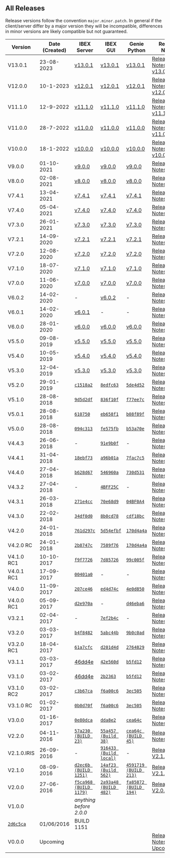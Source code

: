 ## All Releases

Release versions follow the convention `major.minor.patch`. In general if the client/server differ by a major version 
they will be incompatible, differences in minor versions are likely compatible but not guaranteed.

| Version | Date (Created)       |IBEX Server | IBEX GUI  | Genie Python |Release Notes | 
| ------- | ----------           | -----      | ------------  | -------- | -------- |
| V13.0.1  | 23-08-2023 | [v13.0.1](https://github.com/ISISComputingGroup/EPICS/tree/Release_13.0.1) | [v13.0.1](https://github.com/ISISComputingGroup/ibex_gui/tree/Release_13.0.1) | [v13.0.1](https://github.com/ISISComputingGroup/genie_python/tree/Release_13.0.1) | [Release Notes v13.0.1](https://github.com/ISISComputingGroup/IBEX/blob/master/release_notes/Release-Notes-v13.0.1.md)
| V12.0.0  | 10-1-2023 | [v12.0.1](https://github.com/ISISComputingGroup/EPICS/tree/Release_12.0.1) | [v12.0.1](https://github.com/ISISComputingGroup/ibex_gui/tree/Release_12.0.1) | [v12.0.1](https://github.com/ISISComputingGroup/genie_python/tree/Release_12.0.1) | [Release Notes v12.0.1](https://github.com/ISISComputingGroup/IBEX/blob/master/release_notes/Release-Notes-v12.0.1.md)
| V11.1.0  | 12-9-2022 | [v11.1.0](https://github.com/ISISComputingGroup/EPICS/tree/v11.1.0) | [v11.1.0](https://github.com/ISISComputingGroup/ibex_gui/tree/v11.1.0) | [v11.1.0](https://github.com/ISISComputingGroup/genie_python/tree/v11.1.0) | [Release Notes v11.1.0](release_notes/ReleaseNotes_v11.1.0.md) |
| V11.0.0  | 28-7-2022 | [v11.0.0](https://github.com/ISISComputingGroup/EPICS/tree/v11.0.0) | [v11.0.0](https://github.com/ISISComputingGroup/ibex_gui/tree/v11.0.0) | [v11.0.0](https://github.com/ISISComputingGroup/genie_python/tree/v11.0.0) | [Release Notes v11.0.0](release_notes/ReleaseNotes_v11.0.0.md) |
| V10.0.0  | 18-1-2022 | [v10.0.0](https://github.com/ISISComputingGroup/EPICS/tree/v10.0.0) | [v10.0.0](https://github.com/ISISComputingGroup/ibex_gui/tree/v10.0.0) | [v10.0.0](https://github.com/ISISComputingGroup/genie_python/tree/v10.0.0) | [Release Notes v10.0.0](release_notes/ReleaseNotes_v10.0.0.md) |
| V9.0.0  | 01-10-2021 | [v9.0.0](https://github.com/ISISComputingGroup/EPICS/tree/v9.0.0) | [v9.0.0](https://github.com/ISISComputingGroup/ibex_gui/tree/v9.0.0) | [v9.0.0](https://github.com/ISISComputingGroup/genie_python/tree/v9.0.0) | [Release Notes v9.0.0](release_notes/Release-Notes-v9.0.0.md) |
| V8.0.0  | 02-08-2021 | [v8.0.0](https://github.com/ISISComputingGroup/EPICS/tree/v8.0.0) | [v8.0.0](https://github.com/ISISComputingGroup/ibex_gui/tree/v8.0.0) | [v8.0.0](https://github.com/ISISComputingGroup/genie_python/tree/v8.0.0) | [Release Notes v8.0.0](release_notes/Release-Notes-v8.0.0.md) |
| V7.4.1  | 13-04-2021 | [v7.4.1](https://github.com/ISISComputingGroup/EPICS/tree/v7.4.1) | [v7.4.1](https://github.com/ISISComputingGroup/ibex_gui/tree/v7.4.1) | [v7.4.1](https://github.com/ISISComputingGroup/genie_python/tree/v7.4.1) | [Release Notes v7.4.1](release_notes/Release-Notes-v7.4.1.md) |
| V7.4.0  | 05-04-2021 | [v7.4.0](https://github.com/ISISComputingGroup/EPICS/tree/v7.4.0) | [v7.4.0](https://github.com/ISISComputingGroup/ibex_gui/tree/v7.4.0) | [v7.4.0](https://github.com/ISISComputingGroup/genie_python/tree/v7.4.0) | [Release Notes v7.4.0](release_notes/Release-Notes-v7.4.0.md) |
| V7.3.0  | 26-01-2021 | [v7.3.0](https://github.com/ISISComputingGroup/EPICS/tree/7.3.0) | [v7.3.0](https://github.com/ISISComputingGroup/ibex_gui/tree/7.3.0) | [v7.3.0](https://github.com/ISISComputingGroup/genie_python/tree/v7.3.0) | [Release Notes v7.3.0](release_notes/Release-Notes-v7.3.0.md) |
| V7.2.1  | 14-09-2020 | [v7.2.1](https://github.com/ISISComputingGroup/EPICS/tree/v7.2.1) | [v7.2.1](https://github.com/ISISComputingGroup/ibex_gui/tree/v7.2.1) | [v7.2.1](https://github.com/ISISComputingGroup/genie_python/tree/v7.2.1) | [Release Notes v7.2.1](release_notes/Release-Notes-v7.2.1.md) |
| V7.2.0  | 12-08-2020 | [v7.2.0](https://github.com/ISISComputingGroup/EPICS/tree/7.2.0) | [v7.2.0](https://github.com/ISISComputingGroup/ibex_gui/tree/v7.2.0) | [v7.2.0](https://github.com/ISISComputingGroup/genie_python/tree/v7.2.0) | [Release Notes v7.2.0](release_notes/Release-Notes-v7.2.0.md) |
| V7.1.0  | 18-07-2020 | [v7.1.0](https://github.com/ISISComputingGroup/EPICS/tree/v7.1.0) | [v7.1.0](https://github.com/ISISComputingGroup/ibex_gui/tree/v7.1.0) | [v7.1.0](https://github.com/ISISComputingGroup/genie_python/tree/v7.1.0) | [Release Notes v7.1.0](release_notes/Release-Notes-v7.1.0.md) |
| V7.0.0  | 11-06-2020 | [v7.0.0](https://github.com/ISISComputingGroup/EPICS/tree/v7.0.0) | [v7.0.0](https://github.com/ISISComputingGroup/ibex_gui/tree/v7.0.0) | [v7.0.0](https://github.com/ISISComputingGroup/genie_python/tree/v7.0.0) | [Release Notes v7.0.0](release_notes/Release-Notes-v7.0.0.md) |
| V6.0.2  | 14-02-2020 | - | [v6.0.2](https://github.com/ISISComputingGroup/ibex_gui/tree/v6.0.2) | - | [Release Notes v6.0.2](release_notes/Release-Notes-v6.0.2.md) |
| V6.0.1  | 14-02-2020 | [v6.0.1](https://github.com/ISISComputingGroup/EPICS/tree/v6.0.1) | - | - | [Release Notes v6.0.1](release_notes/Release-Notes-v6.0.1.md) |
| V6.0.0  | 28-01-2020 | [v6.0.0](https://github.com/ISISComputingGroup/EPICS/tree/v6.0.0) | [v6.0.0](https://github.com/ISISComputingGroup/ibex_gui/tree/v6.0.0) | [v6.0.0](https://github.com/ISISComputingGroup/genie_python/tree/v6.0.0) | [Release Notes v6.0.0](release_notes/Release-Notes-v6.0.0.md) |
| V5.5.0  | 09-08-2019 | [v5.5.0](https://github.com/ISISComputingGroup/EPICS/tree/v5.5.0) | [v5.5.0](https://github.com/ISISComputingGroup/ibex_gui/tree/v5.5.0) | [v5.5.0](https://github.com/ISISComputingGroup/genie_python/tree/v5.5.0) | [Release Notes v5.5.0](release_notes/Release-Notes-v5.5.0.md) | 
| V5.4.0  | 10-05-2019 | [v5.4.0](https://github.com/ISISComputingGroup/EPICS/tree/v5.4.0) | [v5.4.0](https://github.com/ISISComputingGroup/ibex_gui/tree/v5.4.0) | [v5.4.0](https://github.com/ISISComputingGroup/genie_python/tree/v5.4.0) | [Release Notes v5.4.0](release_notes/Release-Notes-v5.4.0.md) | 
| V5.3.0  | 12-04-2019 | [v5.3.0](https://github.com/ISISComputingGroup/EPICS/tree/v5.3.0) | [v5.3.0](https://github.com/ISISComputingGroup/ibex_gui/tree/v5.3.0) | [v5.3.0](https://github.com/ISISComputingGroup/genie_python/tree/v5.3.0) | [Release Notes v5.3.0](release_notes/Release-Notes-v5.3.0.md) | 
| V5.2.0  | 29-01-2019 | [`c1518a2`](https://github.com/ISISComputingGroup/EPICS/tree/v5.2.0) | [`8edfc63`](https://github.com/ISISComputingGroup/ibex_gui/tree/v5.2.0) | [`5de4d52`](https://github.com/ISISComputingGroup/genie_python/tree/v5.2.0) | [Release Notes v5.2.0](release_notes/Release-Notes-v5.2.0.md) | 
| V5.1.0  | 28-08-2018 | [`9d5d2df`](https://github.com/ISISComputingGroup/EPICS/tree/v5.1.0) | [`836f10f`](https://github.com/ISISComputingGroup/ibex_gui/tree/v5.1.0) | [`f77ee7c`](https://github.com/ISISComputingGroup/genie_python/tree/v5.1.0) | [Release Notes v5.1.0](release_notes/Release-Notes-v5.1.0.md) | 
| V5.0.1  | 28-08-2018 | [`610750`](https://github.com/ISISComputingGroup/EPICS/tree/v5.0.1) | [`eb658f1`](https://github.com/ISISComputingGroup/ibex_gui/tree/v5.0.1) | [`b08f89f`](https://github.com/ISISComputingGroup/genie_python/tree/v5.0.1) | [Release Notes v5.0.1](release_notes/Release-Notes-v5.0.1.md) | 
| V5.0.0  | 28-08-2018 | [`094c313`](https://github.com/ISISComputingGroup/genie_python/tree/v5.0.0) | [`fe575fb`](https://github.com/ISISComputingGroup/ibex_gui/tree/v5.0.0) | [`b53a70e`](https://github.com/ISISComputingGroup/genie_python/tree/v5.0.0) | [Release Notes v5.0.0](release_notes/Release-Notes-v5.0.0.md) | 
| V4.4.3  | 26-06-2018 | - | [`91e9b0f`](https://github.com/ISISComputingGroup/ibex_gui/tree/v4.4.3) | - | [Release Notes v4.4.3](release_notes/Release-Notes-v4.4.3.md) | 
| V4.4.1  | 31-04-2018 | [`18ebf73`](https://github.com/ISISComputingGroup/EPICS/tree/v4.4.1) | [`a96b01a`](https://github.com/ISISComputingGroup/ibex_gui/tree/v4.4.1) | [`7fac7c5`](https://github.com/ISISComputingGroup/genie_python/tree/v4.4.1) | [Release Notes v4.4.1](release_notes/Release-Notes-v4.4.1.md) | 
| V4.4.0  | 27-04-2018 | [`b628d67`](https://github.com/ISISComputingGroup/EPICS/tree/v4.4.0) | [`546960a`](https://github.com/ISISComputingGroup/ibex_gui/tree/v4.4.0) | [`730d531`](https://github.com/ISISComputingGroup/genie_python/tree/v4.4.0) | [Release Notes v4.4.0](release_notes/Release-Notes-v4.4.0.md) | 
| V4.3.2  | 27-04-2018 | - | [`4BFF25C`](https://github.com/ISISComputingGroup/ibex_gui/tree/v4.3.2) | - | [Release Notes v4.3.2](release_notes/Release-Notes-v4.3.2.md) | 
| V4.3.1  | 26-03-2018 | [`271e4cc`](https://github.com/ISISComputingGroup/EPICS/tree/v4.3.1) | [`70e68d9`](https://github.com/ISISComputingGroup/ibex_gui/tree/v4.3.1) | [`04BF0A4`](https://github.com/ISISComputingGroup/genie_python/tree/v4.3.1)   | [Release Notes v4.3.1](release_notes/Release-Notes-v4.3.1.md) | 
| V4.3.0  | 22-02-2018 | [`34df0d0`](https://github.com/ISISComputingGroup/EPICS/tree/v4.3.0) | [`8b0cd78`](https://github.com/ISISComputingGroup/ibex_gui/tree/v4.3.0) | [`cdf18bc`](https://github.com/ISISComputingGroup/genie_python/tree/v4.3.0)   | [Release Notes v4.3.0](release_notes/Release-Notes-v4.3.0.md) | 
| V4.2.0  | 24-01-2018 | [`761d297c`](https://github.com/ISISComputingGroup/EPICS/tree/v4.2.0) | [`5d54efbf`](https://github.com/ISISComputingGroup/ibex_gui/tree/v4.2.0) | [`170d4a4a`](https://github.com/ISISComputingGroup/genie_python/tree/v4.2.0)   | [Release Notes v4.2.0](release_notes/Release-Notes-v4.2.0.md) | 
| V4.2.0 RC  | 24-01-2018 | [`2b8747c`](https://github.com/ISISComputingGroup/EPICS/tree/v4.2.0_RC) | [`7589f76`](https://github.com/ISISComputingGroup/ibex_gui/tree/v4.2.0RC) | [`170d4a4a`](https://github.com/ISISComputingGroup/genie_python/tree/v4.2.0)   | [Release Notes v4.2.0](release_notes/Release-Notes-v4.2.0.md) | 
| V4.1.0 RC1 | 10-10-2017 | [`f9f7726`](https://github.com/ISISComputingGroup/EPICS/tree/V4.1.0) | [`7d85726`](https://github.com/ISISComputingGroup/ibex_gui/tree/v4.1.0) | [`99c005f`](https://github.com/ISISComputingGroup/genie_python/tree/V4.1.0)  | [Release Notes v4.1.0](release_notes/Release-Notes-v4.1.0.md) | 
| V4.0.1 RC1 | 17-09-2017 | [`00401a0`](https://github.com/ISISComputingGroup/EPICS/tree/00401a0) | - | -  | [Release Notes v4.0.0](release_notes/Release-Notes-v4.0.0.md) | 
| V4.0.0 | 11-09-2017 | [`207ce46`](https://github.com/ISISComputingGroup/EPICS/tree/v4.0.0_RC2) | [`ed4d74c`](https://github.com/ISISComputingGroup/ibex_gui/tree/v4.0.0) | [`4e0d850`](https://github.com/ISISComputingGroup/genie_python/tree/v4.0.0)  | [Release Notes v4.0.0](release_notes/Release-Notes-v4.0.0.md) | 
| V4.0.0 RC1 | 05-09-2017 | [`d2e970a`](https://github.com/ISISComputingGroup/EPICS/tree/v4.0.0) | - | [`d46eba6`](https://github.com/ISISComputingGroup/genie_python/tree/v4.0.0)  | [Release Notes v4.0.0](release_notes/Release-Notes-v4.0.0.md) | 
| V3.2.1 | 02-04-2017 | - | [`7ef2b4c`](https://github.com/ISISComputingGroup/ibex_gui/tree/v3.2.1) | - | [Release Notes v3.2.1](release_notes/Release-Notes-v3.2.1.md) | 
| V3.2.0 | 03-03-2017 | [`b4f8482`](https://github.com/ISISComputingGroup/EPICS/tree/v3.2.0) | [`5abc44b`](https://github.com/ISISComputingGroup/ibex_gui/tree/v3.2.0) | [`9b0c0ad`](https://github.com/ISISComputingGroup/genie_python/tree/v3.2.0)  | [Release Notes v3.2.0](release_notes/Release-Notes-v3.2.0.md) | 
| V3.2.0 RC1 | 18-04-2017 | [`61a7cfc`](https://github.com/ISISComputingGroup/EPICS/commit/d201d4ddcaccd637509765567b661eb1af781880) | [`d201d4d`](https://github.com/ISISComputingGroup/ibex_gui/commit/5abc44b7ef85c557cd47c54b1e450b3635c908d6) | [`2764829`](https://github.com/ISISComputingGroup/genie_python/commit/27648294b709f974830412655c24bfb4af2347e6)  | [Release Notes v3.2.0](release_notes/Release-Notes-v3.2.0.md) | 
| V3.1.1 | 03-03-2017 | [46dd4e](https://github.com/ISISComputingGroup/EPICS/tree/v3.1.0) | [`42e560d`](https://github.com/ISISComputingGroup/ibex_gui/tree/v3.1.1) | [`b5fd12`](https://github.com/ISISComputingGroup/genie_python/tree/v3.1.0)  | [Release Notes v3.1.1](release_notes/Release-Notes-v3.1.1.md) | 
| V3.1.0 | 03-02-2017 | [46dd4e](https://github.com/ISISComputingGroup/EPICS/tree/v3.1.0) | [`2b2363`](https://github.com/ISISComputingGroup/ibex_gui/tree/v3.1.0) | [`b5fd12`](https://github.com/ISISComputingGroup/genie_python/tree/v3.1.0)  | [Release Notes v3.1.0](release_notes/Release-Notes-v3.1.0.md) | 
| V3.1.0 RC2 | 03-02-2017 |[`c3b67ca`](https://github.com/ISISComputingGroup/EPICS/tree/c3b67cacbe920f0b2a2a010331c69a2e0f8e67d0) | [`f6a00c6`](https://github.com/ISISComputingGroup/ibex_gui/tree/f6a00c62ba676e371f4565df513fc95113c7363c) | [`3ec505`](https://github.com/ISISComputingGroup/genie_python/tree/3ec505fc758309620c33cdc88af6abe55233b7a0)  | [Release Notes v3.1.0](release_notes/Release-Notes-v3.1.0.md) | 
| V3.1.0 RC | 01-02-2017 |[`0b0d70f`](https://github.com/ISISComputingGroup/EPICS/tree/b84a6f4ca4c36b0e95c7ee4beb947e7c4077da98) | [`f6a00c6`](https://github.com/ISISComputingGroup/ibex_gui/tree/f6a00c62ba676e371f4565df513fc95113c7363c) | [`3ec505`](https://github.com/ISISComputingGroup/genie_python/tree/3ec505fc758309620c33cdc88af6abe55233b7a0)  | [Release Notes v3.1.0](release_notes/Release-Notes-v3.1.0.md) | 
| V3.0.0  | 01-16-2017 |[`0e80dca`](https://github.com/ISISComputingGroup/EPICS/tree/0e80dcace185952b746eb9fae8ccb418eb4329a4) | [`dda8e2`](https://github.com/ISISComputingGroup/ibex_gui/tree/dda8e2b20ab94f429b162d5374a4efa11eb3abd2) | [`cea64c`](https://github.com/ISISComputingGroup/genie_python/tree/cea64c85ba23382e91e8e325d9e919ef71deaf5d)  | [Release Notes v3.0.0](release_notes/Release-Notes-v3.0.0.md) | 
| V2.2.0  | 04-11-2016 |[`57a230 (BUILD 23)`](https://github.com/ISISComputingGroup/EPICS/tree/57a2309a91dd320b5244da3721eb967f56e8b668) | [`55a457 (Build 38)`](https://github.com/ISISComputingGroup/ibex_gui/tree/55a457e37fcaacdf6a7dc7a66c6140bc985929d4) | [`cea64c (BUILD 45)`](https://github.com/ISISComputingGroup/genie_python/tree/cea64c85ba23382e91e8e325d9e919ef71deaf5d)  | [Release Notes v2.2.0](release_notes/Release-Notes-v2.2.0.md) | 
| V2.1.0.IRIS  | 26-09-2016 | - | [`916433 (Build local)`](https://github.com/ISISComputingGroup/ibex_gui/tree/v2.1.0.IRIS) | - | [ReleaseNotes V2.1.0.IRIS](release_notes/ReleaseNotes_V2.1.0.IRIS.md) | 
| V2.1.0  | 08-09-2016 | [`d2ec6b (BUILD 1251)`](https://github.com/ISISComputingGroup/EPICS/tree/d2ec6b5891c681676a8705dbe793c6433f8eeeb1) | [`14af23 (Build 562)`](https://github.com/ISISComputingGroup/ibex_gui/tree/14af23ee7d895e17ad16a3888cab2cb0dd697072) | [`4591719 (BUILD 213)`](https://github.com/ISISComputingGroup/genie_python/tree/4591719)  | [ReleaseNotes V2.1.0](release_notes/ReleaseNotes_v2.1.0.md) | 
| V2.0.0  | 27-06-2016 | [`f5ca968 (BUILD 1179)`](https://github.com/ISISComputingGroup/EPICS/tree/f5ca968) | [`2a93a48 (BUILD 482)`](https://github.com/ISISComputingGroup/ibex_gui/tree/2a93a48919841d077b907b62aa6cdc0e6fcff24a) | [`fa85872 (BUILD 194)`](https://github.com/ISISComputingGroup/genie_python/tree/fa858726f9b7b1d24b11da196bf7a666195e5b3a ) | [ReleaseNotes V2.0.0](release_notes/ReleaseNotes_v2.0.0.md) | 
| V1.0.0  |  | *anything before 2.0.0* | | | | 
| [`2d6c5ca`](https://github.com/ISISComputingGroup/EPICS/tree/2d6c5ca)  | 01/06/2016  | BUILD 1151 | | |   |
| V0.0.0 | Upcoming | | | | [Release Notes Upcoming](release_notes/ReleaseNotes_Upcoming.md) |
